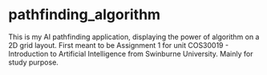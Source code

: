 # pathfinding_algorithm
This is my AI pathfinding application, displaying the power of algorithm on a 2D grid layout. First meant to be Assignment 1 for unit COS30019 - Introduction to Artificial Intelligence from Swinburne University. Mainly for study purpose.
